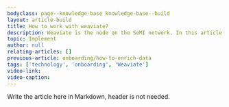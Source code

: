 ```yaml
---
bodyclass: page--knowledge-base knowledge-base--build
layout: article-build
title: How to work with weaviate?
description: Weaviate is the node on the SeMI network. In this article you will learn the basics to get started working with Weaviate.
topic: Implement
author: null
relating-articles: []
previous-article: onboarding/how-to-enrich-data
tags: ['technology', 'onboarding', 'Weaviate']
video-link: 
video-caption: 
---
```


Write the article here in Markdown, header is not needed.